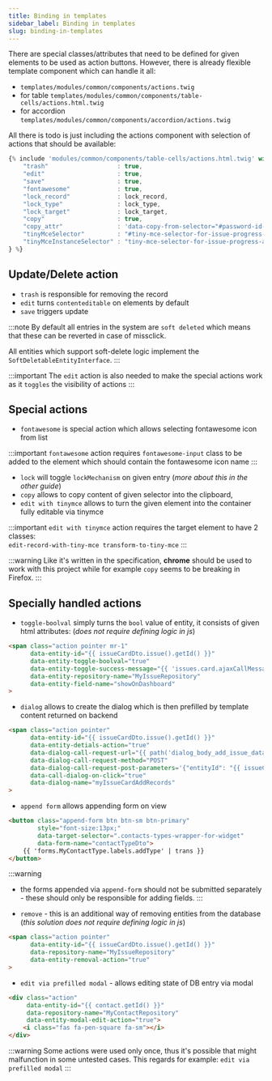 ```yaml
---
title: Binding in templates
sidebar_label: Binding in templates
slug: binding-in-templates
---
```

There are special classes/attributes that need to be defined for given elements to be used as action buttons. However, 
there is already flexible template component which can handle it all:
* `templates/modules/common/components/actions.twig`
* for table `templates/modules/common/components/table-cells/actions.html.twig`
* for accordion `templates/modules/common/components/accordion/actions.twig`

All there is todo is just including the actions component with selection of actions that should be available:
````js
{% include 'modules/common/components/table-cells/actions.html.twig' with {
    "trash"                   : true,
    "edit"                    : true,
    "save"                    : true,
    "fontawesome"             : true,
    "lock_record"             : lock_record,
    "lock_type"               : lock_type,
    "lock_target"             : lock_target,
    "copy"                    : true,
    "copy_attr"               : 'data-copy-from-selector="#password-id-' ~ password.id ~ '"',
    "tinyMceSelector"         : "#tiny-mce-selector-for-issue-progress-accordion" ~ loop.index0,
    "tinyMceInstanceSelector" : "tiny-mce-selector-for-issue-progress-accordion" ~ loop.index0,
} %}
````
## Update/Delete action
* `trash` is responsible for removing the record
* `edit` turns `contenteditable` on elements by default 
* `save` triggers update

:::note
By default all entries in the system are `soft deleted` which means that these can be reverted in case of missclick. 

All entities which support soft-delete logic implement the `SoftDeletableEntityInterface`.
:::

:::important
The `edit` action is also needed to make the special actions work as it `toggles` the visibility of actions
:::

## Special actions
* `fontawesome` is special action which allows selecting fontawesome icon from list

:::important
`fontawesome` action requires `fontawesome-input` class to be added to the element which should contain the fontawesome icon name
:::

* `lock` will toggle `lockMechanism` on given entry (*more about this in the other guide*)
* `copy` allows to copy content of given selector into the clipboard,
* `edit with tinymce` allows to turn the given element into the container fully editable via tinymce

:::important
`edit with tinymce` action requires the target element to have 2 classes: <br/> `edit-record-with-tiny-mce transform-to-tiny-mce`
:::

:::warning
Like it's written in the specification, **chrome** should be used to work with this project while for example `copy` seems to be breaking in Firefox.
:::

## Specially handled actions
* `toggle-boolval` simply turns the `bool` value of entity, it consists of given html attributes: (*does not require defining logic in js*)
````html
<span class="action pointer mr-1"
      data-entity-id="{{ issueCardDto.issue().getId() }}"
      data-entity-toggle-boolval="true"
      data-entity-toggle-success-message="{{ 'issues.card.ajaxCallMessages.dashboardVisibilityHasBeenToggled' | trans }}"
      data-entity-repository-name="MyIssueRepository"
      data-entity-field-name="showOnDashboard"
>
````
* `dialog` allows to create the dialog which is then prefilled by template content returned on backend
````html
<span class="action pointer"
      data-entity-id="{{ issueCardDto.issue().getId() }}"
      data-entity-detials-action="true"
      data-dialog-call-request-url="{{ path('dialog_body_add_issue_data') }}"
      data-dialog-call-request-method="POST"
      data-dialog-call-request-post-parameters='{"entityId": "{{ issueCardDto.issue().getId() }}"}'
      data-call-dialog-on-click="true"
      data-dialog-name="myIssueCardAddRecords"
>
````
* `append form` allows appending form on view
````html
<button class="append-form btn btn-sm btn-primary"
        style="font-size:13px;"
        data-target-selector=".contacts-types-wrapper-for-widget"
        data-form-name="contactTypeDto">
    {{ 'forms.MyContactType.labels.addType' | trans }}
</button>
````
:::warning
* the forms appended via `append-form` should not be submitted separately - these should only be responsible for adding fields.
:::

* `remove` - this is an additional way of removing entities from the database (*this solution does not require defining logic in js*)
````html
<span class="action pointer"
      data-entity-id="{{ issueCardDto.issue().getId() }}"
      data-repository-name="MyIssueRepository"
      data-entity-removal-action="true"
>
````
* `edit via prefilled modal` - allows editing state of DB entry via modal
````html
<div class="action"
     data-entity-id="{{ contact.getId() }}"
     data-repository-name="MyContactRepository"
     data-entity-modal-edit-action="true">
    <i class="fas fa-pen-square fa-sm"></i>
</div>
````
:::warning
Some actions were used only once, thus it's possible that might malfunction in some untested cases. This regards for example: `edit via prefilled modal` 
:::

